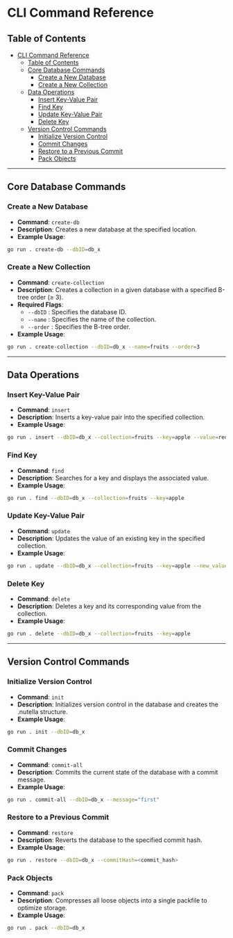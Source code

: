 # CLI Command Reference

## Table of Contents

- [CLI Command Reference](#cli-command-reference)
  - [Table of Contents](#table-of-contents)
  - [Core Database Commands](#core-database-commands)
    - [Create a New Database](#create-a-new-database)
    - [Create a New Collection](#create-a-new-collection)
  - [Data Operations](#data-operations)
    - [Insert Key-Value Pair](#insert-key-value-pair)
    - [Find Key](#find-key)
    - [Update Key-Value Pair](#update-key-value-pair)
    - [Delete Key](#delete-key)
  - [Version Control Commands](#version-control-commands)
    - [Initialize Version Control](#initialize-version-control)
    - [Commit Changes](#commit-changes)
    - [Restore to a Previous Commit](#restore-to-a-previous-commit)
    - [Pack Objects](#pack-objects)

---

## Core Database Commands

### Create a New Database

- **Command**: `create-db`
- **Description**: Creates a new database at the specified location.
- **Example Usage**:

```bash
go run . create-db --dbID=db_x
```

### Create a New Collection

- **Command**: `create-collection`
- **Description**: Creates a collection in a given database with a specified B-tree order (≥ 3).
- **Required Flags**:
  - `--dbID` : Specifies the database ID.
  - `--name` : Specifies the name of the collection.
  - `--order` : Specifies the B-tree order.
- **Example Usage**:

```bash
go run . create-collection --dbID=db_x --name=fruits --order=3
```

---

## Data Operations

### Insert Key-Value Pair

- **Command**: `insert`
- **Description**: Inserts a key-value pair into the specified collection.
- **Example Usage**:

```bash
go run . insert --dbID=db_x --collection=fruits --key=apple --value=red
```

### Find Key

- **Command**: `find`
- **Description**: Searches for a key and displays the associated value.
- **Example Usage**:

```bash
go run . find --dbID=db_x --collection=fruits --key=apple
```

### Update Key-Value Pair

- **Command**: `update`
- **Description**: Updates the value of an existing key in the specified collection.
- **Example Usage**:

```bash
go run . update --dbID=db_x --collection=fruits --key=apple --new_value=green
```

### Delete Key

- **Command**: `delete`
- **Description**: Deletes a key and its corresponding value from the collection.
- **Example Usage**:

```bash
go run . delete --dbID=db_x --collection=fruits --key=apple
```

---

## Version Control Commands

### Initialize Version Control

- **Command**: `init`
- **Description**: Initializes version control in the database and creates the .nutella structure.
- **Example Usage**:

```bash
go run . init --dbID=db_x
```

### Commit Changes

- **Command**: `commit-all`
- **Description**: Commits the current state of the database with a commit message.
- **Example Usage**:

```bash
go run . commit-all --dbID=db_x --message="first"
```

### Restore to a Previous Commit

- **Command**: `restore`
- **Description**: Reverts the database to the specified commit hash.
- **Example Usage**:

```bash
go run . restore --dbID=db_x --commitHash=<commit_hash>
```

### Pack Objects

- **Command**: `pack`
- **Description**: Compresses all loose objects into a single packfile to optimize storage.
- **Example Usage**:

```bash
go run . pack --dbID=db_x
```

